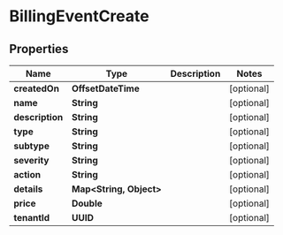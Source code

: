 

# BillingEventCreate


## Properties

Name | Type | Description | Notes
------------ | ------------- | ------------- | -------------
**createdOn** | **OffsetDateTime** |  |  [optional]
**name** | **String** |  |  [optional]
**description** | **String** |  |  [optional]
**type** | **String** |  |  [optional]
**subtype** | **String** |  |  [optional]
**severity** | **String** |  |  [optional]
**action** | **String** |  |  [optional]
**details** | **Map&lt;String, Object&gt;** |  |  [optional]
**price** | **Double** |  |  [optional]
**tenantId** | **UUID** |  |  [optional]



